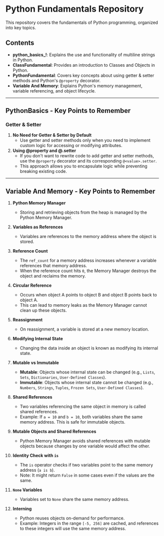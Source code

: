 # Python Fundamentals Repository

This repository covers the fundamentals of Python programming, organized into key topics.

## Contents

- **python_basics_!**: Explains the use and functionality of multiline strings in Python.
- **ClassFundamental**: Provides an introduction to Classes and Objects in Python.
- **PythonFundamental**: Covers key concepts about using getter & setter methods and Python's `@property` decorator.
- **Variable And Memory**: Explains Python's memory management, variable referencing, and object lifecycle.

---

## PythonBasics - Key Points to Remember

### Getter & Setter
1. **No Need for Getter & Setter by Default**  
   - Use getter and setter methods only when you need to implement custom logic for accessing or modifying attributes.
2. **Using @property and @<value>.setter**  
   - If you don't want to rewrite code to add getter and setter methods, use the `@property` decorator and its corresponding `@<value>.setter`.  
   - This approach allows you to encapsulate logic while preventing breaking existing code.

---

## Variable And Memory - Key Points to Remember

1. **Python Memory Manager**  
   - Storing and retrieving objects from the heap is managed by the Python Memory Manager.

2. **Variables as References**  
   - Variables are references to the memory address where the object is stored.

3. **Reference Count**  
   - The `ref_count` for a memory address increases whenever a variable references that memory address.
   - When the reference count hits `0`, the Memory Manager destroys the object and reclaims the memory.

4. **Circular Reference**  
   - Occurs when object A points to object B and object B points back to object A.
   - This can lead to memory leaks as the Memory Manager cannot clean up these objects.

5. **Reassignment**  
   - On reassignment, a variable is stored at a new memory location.

6. **Modifying Internal State**  
   - Changing the data inside an object is known as modifying its internal state.

7. **Mutable vs Immutable**  
   - **Mutable**: Objects whose internal state can be changed (e.g., `Lists`, `Sets`, `Dictionaries`, `User-Defined Classes`).
   - **Immutable**: Objects whose internal state cannot be changed (e.g., `Numbers`, `Strings`, `Tuples`, `Frozen Sets`, `User-Defined Classes`).

8. **Shared References**  
   - Two variables referencing the same object in memory is called shared references.
   - Example: If `a = 10` and `b = 10`, both variables share the same memory address. This is safe for immutable objects.

9. **Mutable Objects and Shared References**  
   - Python Memory Manager avoids shared references with mutable objects because changes by one variable would affect the other.

10. **Identity Check with `is`**  
    - The `is` operator checks if two variables point to the same memory address (`a is b`).
    - Note: It might return `False` in some cases even if the values are the same.

11. **`None` Variables**  
    - Variables set to `None` share the same memory address.

12. **Interning**  
    - Python reuses objects on-demand for performance.
    - Example: Integers in the range `[-5, 256]` are cached, and references to these integers will use the same memory address.




